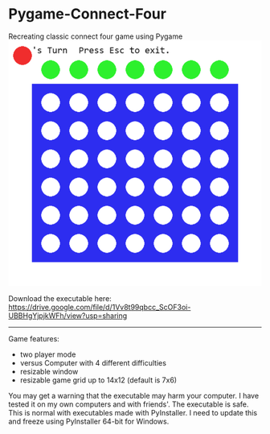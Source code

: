 # Pygame-Connect-Four
Recreating classic connect four game using Pygame
![alt text](connect_four_screenshot.png)

Download the executable here:
https://drive.google.com/file/d/1Vv8t99qbcc_ScOF3oi-UBBHgYjpjkWFh/view?usp=sharing
________
Game features:
- two player mode
- versus Computer with 4 different difficulties
- resizable window
- resizable game grid up to 14x12 (default is 7x6)

You may get a warning that the executable may harm your computer. I have tested it on my own computers and with friends'. The executable is safe. This is normal with executables made with PyInstaller. I need to update this and freeze using PyInstaller 64-bit for Windows.
